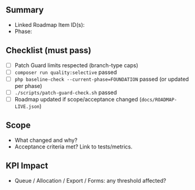 ## Summary
- Linked Roadmap Item ID(s): <!-- e.g., Q-2, RULE-1 -->
- Phase: <!-- foundation / expansion / polish -->

## Checklist (must pass)
- [ ] Patch Guard limits respected (branch-type caps)
- [ ] `composer run quality:selective` passed
- [ ] `php baseline-check --current-phase=FOUNDATION` passed (or updated per phase)
- [ ] `./scripts/patch-guard-check.sh` passed
- [ ] Roadmap updated if scope/acceptance changed (`docs/ROADMAP-LIVE.json`)

## Scope
- What changed and why?
- Acceptance criteria met? Link to tests/metrics.

## KPI Impact
- Queue / Allocation / Export / Forms: any threshold affected?


